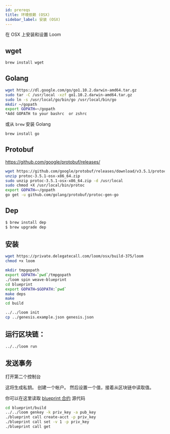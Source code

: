 ```yaml
---
id: prereqs
title: 环境依赖 (OSX)
sidebar_label: 安装 (OSX)
---
```

在 OSX 上安装和设置 Loom

## wget

```bash
brew install wget
```

## Golang

```bash
wget https://dl.google.com/go/go1.10.2.darwin-amd64.tar.gz
sudo tar -C /usr/local -xzf go1.10.2.darwin-amd64.tar.gz
sudo ln -s /usr/local/go/bin/go /usr/local/bin/go
mkdir ~/gopath
export GOPATH=~/gopath
*Add GOPATH to your bashrc  or zshrc
```

或从 `brew` 安装 Golang

```bash
brew install go
```

## Protobuf

https://github.com/google/protobuf/releases/

```bash
wget https://github.com/google/protobuf/releases/download/v3.5.1/protoc-3.5.1-osx-x86_64.zip
unzip protoc-3.5.1-osx-x86_64.zip
sudo unzip protoc-3.5.1-osx-x86_64.zip -d /usr/local
sudo chmod +X /usr/local/bin/protoc
export GOPATH=~/gopath
go get -u github.com/golang/protobuf/protoc-gen-go
```

## Dep

```bash
$ brew install dep
$ brew upgrade dep
```

## 安装

```bash
wget https://private.delegatecall.com/loom/osx/build-375/loom
chmod +x loom

mkdir tmpgopath
export GOPATH=`pwd`/tmpgopath
./loom spin weave-blueprint
cd blueprint
export GOPATH=$GOPATH:`pwd`
make deps
make
cd build

../../loom init
cp ../genesis.example.json genesis.json
```

## 运行区块链：

    ../../loom run
    

## 发送事务

打开第二个控制台   
  
这将生成私钥。 创建一个帐户。 然后设置一个值，接着从区块链中读取值。

你可以在这里读取 [blueprint 合约](https://github.com/loomnetwork/weave-blueprint) 源代码

```bash
cd blueprint/build
../../loom genkey -k priv_key -a pub_key
./blueprint call create-acct -p priv_key
./blueprint call set -v 1 -p priv_key
./blueprint call get
```